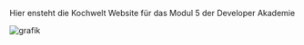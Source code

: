 Hier ensteht die Kochwelt Website für das Modul 5 der Developer Akademie

![grafik](https://github.com/user-attachments/assets/19684867-2014-497a-a833-ac082ad3fcab)


